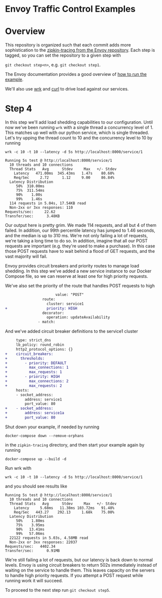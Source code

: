 # Envoy Traffic Control Examples

# Overview

This repository is organized such that each commit adds more sophistication to
the
[zipkin-tracing from the Envoy repository](https://github.com/envoyproxy/envoy/tree/master/examples/zipkin-tracing).
Each step is tagged, so you can set the repository to a given step with

`git checkout step<n>`, e.g. `git checkout step1`.

The Envoy documentation provides a good overview of
[how to run the example](https://www.envoyproxy.io/docs/envoy/latest/start/sandboxes/zipkin_tracing). 

We'll also use [wrk](https://github.com/wg/wrk)
and [curl](https://curl.haxx.se/) to drive load against our services.

# Step 4

In this step we'll add load shedding capabilities to our configuration. Until
now we've been running `wrk` with a single thread a concurrency level of 1. This
matches up well with our python service, which is single threaded. Let's try
upping the thread count to 10 and the concurrency level to 10 by running

`wrk -c 10 -t 10 --latency -d 5s http://localhost:8000/service/1`

```console
Running 5s test @ http://localhost:8000/service/1
  10 threads and 10 connections
  Thread Stats   Avg      Stdev     Max   +/- Stdev
    Latency   471.00ms  345.43ms   1.47s    80.60%
    Req/Sec     2.72      1.12     9.00     86.84%
  Latency Distribution
     50%  310.00ms
     75%  311.54ms
     90%    1.00s 
     99%    1.46s 
  114 requests in 5.04s, 17.54KB read
  Non-2xx or 3xx responses: 110
Requests/sec:     22.62
Transfer/sec:      3.48KB
```

Our output here is pretty grim. We made 114 requests, and all but 4 of them
failed. In addition, our 99th percentile latency has jumped to 1.46 seconds, and
the median is up to 310 ms. We're not only failing a lot of requests, we're
taking a long time to do so. In addition, imagine that all our POST requests are
important (e.g. they're used to make a purchase). In this case those POST
requests have to wait behind a flood of GET requests, and the vast majority will
fail.

Envoy provides circuit breakers and priority routes to manage load shedding. In
this step we've added a new service instance to our Docker Compose file, so we
can reserve at least one for high priority requests.

We've also set the priority of the route that handles POST requests to high

```diff
                       value: "POST"
                 route:
                   cluster: service1
+                  priority: HIGH
                 decorator:
                   operation: updateAvailability
               - match:
```

And we've added circuit breaker definitions to the service1 cluster


```diff
     type: strict_dns
     lb_policy: round_robin
     http2_protocol_options: {}
+    circuit_breakers:
+      thresholds:
+        - priority: DEFAULT
+          max_connections: 1
+          max_requests: 1
+        - priority: HIGH
+          max_connections: 2
+          max_requests: 2
     hosts:
     - socket_address:
         address: service1
         port_value: 80
+    - socket_address:
+        address: service1a
+        port_value: 80
```

Shut down your example, if needed by running

`docker-compose down --remove-orphans`

in the `zipkin-tracing` directory, and then start your example again by running

`docker-compose up --build -d`

Run wrk with

`wrk -c 10 -t 10 --latency -d 5s http://localhost:8000/service/1`

and you should see results like

```console
Running 5s test @ http://localhost:8000/service/1
  10 threads and 10 connections
  Thread Stats   Avg      Stdev     Max   +/- Stdev
    Latency     5.68ms   11.38ms 103.72ms   91.48%
    Req/Sec   443.27    292.13     1.68k    75.00%
  Latency Distribution
     50%    1.80ms
     75%    3.95ms
     90%   13.41ms
     99%   57.06ms
  22122 requests in 5.03s, 4.58MB read
  Non-2xx or 3xx responses: 22037
Requests/sec:   4402.34
Transfer/sec:      0.91MB
```

We're still failing a lot of requests, but our latency is back down to normal
levels. Envoy is using circuit breakers to return 502s immediately instead of
waiting on the service to handle them. This leaves capacity on the servers to
handle high priority requests. If you attempt a POST request while running work
it will succeed.

To proceed to the next step run `git checkout step5`.
